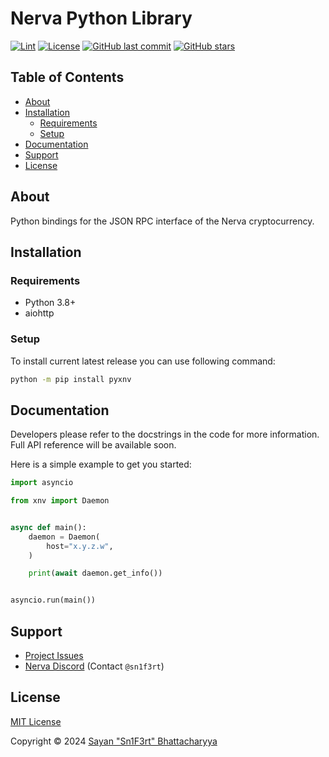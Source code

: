 # Nerva Python Library

[![Lint](https://github.com/Sn1F3rt/pyxnv/actions/workflows/black.yml/badge.svg)](https://github.com/Sn1F3rt/pyxnv/actions/workflows/black.yml)
[![License](https://img.shields.io/github/license/Sn1F3rt/pyxnv)](LICENSE)
[![GitHub last commit](https://img.shields.io/github/last-commit/Sn1F3rt/pyxnv)](https://github.com/Sn1F3rt/pyxnv/commits/main/)
[![GitHub stars](https://img.shields.io/github/stars/Sn1F3rt/pyxnv)](https://github.com/Sn1F3rt/pyxnv/)

## Table of Contents

- [About](#about)
- [Installation](#installation)
  * [Requirements](#requirements)
  * [Setup](#setup)
- [Documentation](#documentation)
- [Support](#support)
- [License](#license)

## About

Python bindings for the JSON RPC interface of the Nerva cryptocurrency.

## Installation

### Requirements

- Python 3.8+
- aiohttp

### Setup

To install current latest release you can use following command:
```sh
python -m pip install pyxnv
```

## Documentation

Developers please refer to the docstrings in the code for more information. Full API reference will be available soon.

Here is a simple example to get you started:

```python
import asyncio

from xnv import Daemon


async def main():
    daemon = Daemon(
        host="x.y.z.w",
    )

    print(await daemon.get_info())


asyncio.run(main())
```

## Support

- [Project Issues](https://github.com/Sn1F3rt/pyxnv/issues)
- [Nerva Discord](https://discord.gg/ufysfvcFwe) (Contact `@sn1f3rt`)

## License

[MIT License](LICENSE)

Copyright &copy; 2024 [Sayan "Sn1F3rt" Bhattacharyya](https://sn1f3rt.dev)
